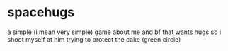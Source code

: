 # spacehugs
a simple (i mean very simple) game about me and bf that wants hugs so i shoot myself at him trying to protect the cake (green circle)
